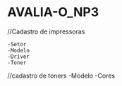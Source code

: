 # AVALIA-O_NP3


//Cadastro de impressoras

    -Setor 
    -Modelo 
    -Driver
    -Toner  

//cadastro de toners
    -Modelo
        -Cores

